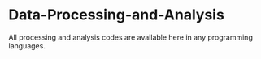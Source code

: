 # Data-Processing-and-Analysis
All processing and analysis codes are available here in any programming languages.
